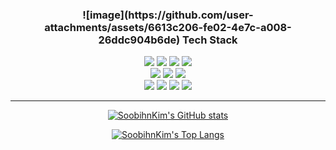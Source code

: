 <div align=center>

<h3>![image](https://github.com/user-attachments/assets/6613c206-fe02-4e7c-a008-26ddc904b6de)
 Tech Stack </h3>


  <img src="https://img.shields.io/badge/Java-007396?style=flat&logo=Conda-Forge&logoColor=white" />
  <img src="https://img.shields.io/badge/Spring-6DB33F?style=flat&logo=Spring&logoColor=white" />
  <img src="https://img.shields.io/badge/Spring Boot-6db33f?style=flat&logo=Spring Boot&logoColor=white" />
  <img src="https://img.shields.io/badge/Spring Security-6db33f?style=flat&logo=Spring Security&logoColor=white" />
  <br>
  <img src="https://img.shields.io/badge/Oracle%20SQL-F80000?style=flat&logo=Oracle&logoColor=white" />
  <img src="https://img.shields.io/badge/MySQL-4479A1?style=flat&logo=MySQL&logoColor=white" />
  <img src="https://img.shields.io/badge/MariaDB-003545?style=flat&logo=MariaDB&logoColor=white" />

[//]: # (  <img src="https://img.shields.io/badge/Linux-FCC624?style=flat&logo=Linux&logoColor=white" />)

   <br>

  <img src="https://img.shields.io/badge/HTML5-E34F26?style=flat&logo=HTML5&logoColor=white" />
  <img src="https://img.shields.io/badge/CSS3-1572B6?style=flat&logo=CSS3&logoColor=white" />
  <img src="https://img.shields.io/badge/JavaScript-f7df1e?style=flat&logo=JavaScript&logoColor=white" />
  <img src="https://img.shields.io/badge/jQuery-0769AD?style=flat&logo=jQuery&logoColor=white" />

<hr>

[![SoobihnKim's GitHub stats](https://github-readme-stats.vercel.app/api?username=SoobihnKim&show_icons=true&hide=contribs,issues&theme=tokyonight)](https://github.com/anuraghazra/github-readme-stats)

[![SoobihnKim's Top Langs](https://github-readme-stats.vercel.app/api/top-langs/?username=SoobihnKim&layout=compact)](https://github.com/anuraghazra/github-readme-stats)

  </div>

